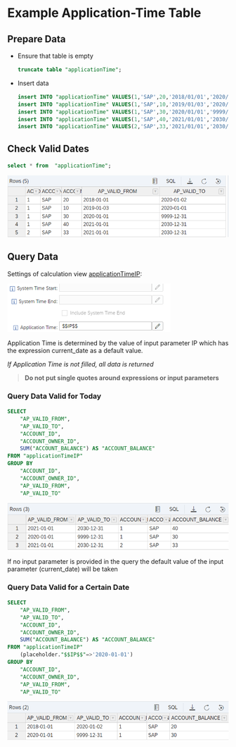 # Example Application-Time Table

## Prepare Data

- Ensure that table is empty

    ```SQL
    truncate table "applicationTime";
    ```

- Insert data

    ```SQL
    insert INTO "applicationTime" VALUES(1,'SAP',20,'2018/01/01','2020/01/02');
    insert INTO "applicationTime" VALUES(1,'SAP',10,'2019/01/03','2020/01/01');
    insert INTO "applicationTime" VALUES(1,'SAP',30,'2020/01/01','9999/12/31');
    insert INTO "applicationTime" VALUES(1,'SAP',40,'2021/01/01','2030/12/31');
    insert INTO "applicationTime" VALUES(2,'SAP',33,'2021/01/01','2030/12/31');
    ```

## Check Valid Dates

```SQL
select * from  "applicationTime";
```

![current data](./screenshots/applicationTimeData.png)

## Query Data

Settings of calculation view [applicationTimeIP](./applicationTimeIP.hdbcalculationview):

![setting of application time](./screenshots/AT_setting.png)

Application Time is determined by the value of input parameter IP which has the expression current_date as a default value.

*If Application Time is not filled, all data is returned*

> **Do not put single quotes around expressions or input parameters**

### Query Data Valid for Today

```SQL
SELECT 
	"AP_VALID_FROM",
	"AP_VALID_TO",
	"ACCOUNT_ID",
	"ACCOUNT_OWNER_ID",
	SUM("ACCOUNT_BALANCE") AS "ACCOUNT_BALANCE"
FROM "applicationTimeIP"
GROUP BY 
	"ACCOUNT_ID",
	"ACCOUNT_OWNER_ID",
	"AP_VALID_FROM",
	"AP_VALID_TO"
```

![current data](./screenshots/currentData.png)

If no input parameter is provided in the query the default value of the input parameter (current_date) will be taken

### Query Data Valid for a Certain Date

```SQL
SELECT 
	"AP_VALID_FROM",
	"AP_VALID_TO",
	"ACCOUNT_ID",
	"ACCOUNT_OWNER_ID",
	SUM("ACCOUNT_BALANCE") AS "ACCOUNT_BALANCE"
FROM "applicationTimeIP"
	(placeholder."$$IP$$"=>'2020-01-01')
GROUP BY 
	"ACCOUNT_ID",
	"ACCOUNT_OWNER_ID",
	"AP_VALID_FROM",
	"AP_VALID_TO"
```

![historical data](./screenshots/historicalData.png)